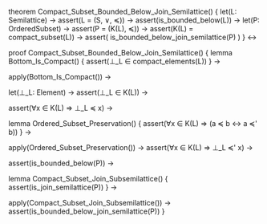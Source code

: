 theorem Compact_Subset_Bounded_Below_Join_Semilattice() {
  let(L: Semilattice) →
  assert(L = (S, ∨, ≼)) →
  assert(is_bounded_below(L)) →
  let(P: OrderedSubset) →
  assert(P = (K(L), ≼)) →
  assert(K(L) = compact_subset(L)) →
  assert(
    is_bounded_below_join_semilattice(P)
  )
} ↔

proof Compact_Subset_Bounded_Below_Join_Semilattice() {
  lemma Bottom_Is_Compact() {
    assert(⊥_L ∈ compact_elements(L))
  } →
  
  apply(Bottom_Is_Compact()) →
  
  let(⊥_L: Element) →
  assert(⊥_L ∈ K(L)) →
  
  assert(∀x ∈ K(L) ⇒ ⊥_L ≼ x) →
  
  lemma Ordered_Subset_Preservation() {
    assert(∀x ∈ K(L) ⇒ (a ≼ b ↔ a ≼' b))
  } →
  
  apply(Ordered_Subset_Preservation()) →
  assert(∀x ∈ K(L) ⇒ ⊥_L ≼' x) →
  
  assert(is_bounded_below(P)) →
  
  lemma Compact_Subset_Join_Subsemilattice() {
    assert(is_join_semilattice(P))
  } →
  
  apply(Compact_Subset_Join_Subsemilattice()) →
  assert(is_bounded_below_join_semilattice(P))
}